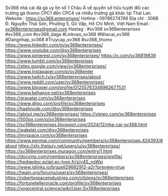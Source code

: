 Sv368 nhà cái đá gà uy tín số 1 Châu Á về quyền sở hữu tuyệt đối các trường gà thomo CPC1 đến CPC4 và nhiều trường gà khác tại Thái Lan.
Website : https://sv368.enterprises/
Hotline : 09786274788
Địa chỉ : 306B Đ. Nguyễn Thái Sơn, Phường 5, Gò Vấp, Hồ Chí Minh, Việt Nam
Email : sv368enterprises@gmail.com
Hastag : #sv368 sv368enterprises #sv368_com #sv368_daga #Linkvao_sv368 #Nhacai_sv368 #Dangnhap_sv368 #Truycap_sv368 #sv368_thomo
https://www.linkedin.com/in/sv368enterprises/
https://www.youtube.com/@sv368enterprises
https://www.pinterest.com/sv368enterprises/
https://x.com/sv36819839
https://www.tumblr.com/sv368enterprises
https://sites.google.com/view/sv368enterprises/
https://www.instapaper.com/p/sv368enter
https://www.twitch.tv/sv368enterprises/about
https://www.reddit.com/user/sv368enterprises/
https://www.blogger.com/profile/01255763348962677531
https://www.behance.net/sv368enterprises
https://gravatar.com/sv368enterprises
https://www.diigo.com/profile/sv368enterprises
https://hashnode.com/@sv368enterprises
https://about.me/sv368enterprises/
https://vimeo.com/sv368enterprises
https://500px.com/p/sv368enterprises
https://sv368enterprises.blogspot.com/2024/12/nha-cai-sv368.html
https://wakelet.com/@sv368enterprises
https://myspace.com/sv368enterprises
https://www.penmai.com/community/members/sv368enterprises.424393/#about
https://sfx.thelazy.net/users/u/sv368enterprises/
https://sv368enterprises.muragon.com/entry/1.html
https://docvino.com/members/sv368enterprises/profile/
https://hedgedoc.eclair.ec-lyon.fr/s/v4S_nsWsj
https://www.iglinks.io/brazell29662912-a2r?preview=true
https://twain.org/forums/users/sv368enterprises/
https://robertsspaceindustries.com/citizens/sv368enterprises
https://fortunetelleroracle.com/profile/sv368enterprises
https://yogicentral.science/wiki/User:Sv368enterprises


